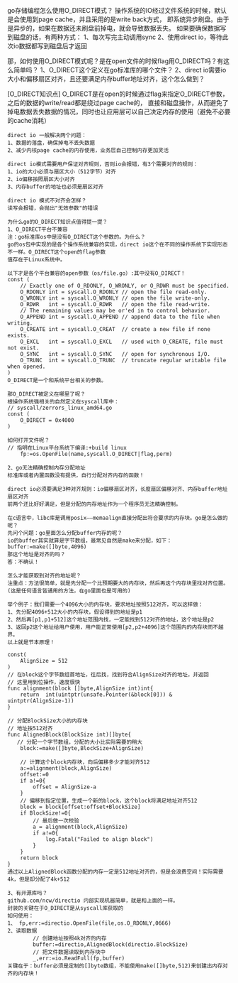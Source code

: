 
go存储编程怎么使用O_DIRECT模式？
    操作系统的IO经过文件系统的时候，默认是会使用到page cache，并且采用的是write back方式，
即系统异步刷盘。由于是异步的，如果在数据还未刷盘前掉电，就会导致数据丢失。
    如果要确保数据写到磁盘的话，有两种方式：
    1、每次写完主动调用sync
    2、使用direct io，等待此次io数据都写到磁盘后才返回

那，如何使用O_DIRECT模式呢？是在open文件的时候flag用O_DIRECT吗？有这么简单吗？
    1、O_DIRECT这个定义在go标准库的哪个文件？
    2、direct io需要io大小和偏移扇区对齐，且还要满足内存buffer地址对齐，这个怎么做到？

[O_DIRECT知识点]
    O_DIRECT是在open的时候通过flag来指定O_DIRECT参数，之后的数据的write/read都是绕过page cache的，
直接和磁盘操作，从而避免了掉电数据丢失数据的情况，同时也让应用层可以自己决定内存的使用（避免不必要的cache消耗）

    direct io 一般解决两个问题：
    1、数据的落盘，确保掉电不丢失数据
    2、减少内核page cache的内存使用，业务层自己控制内存更加灵活
    
    direct io模式需要用户保证对齐规则，否则io会报错，有3个需要对齐的规则：
    1、io的大小必须与扇区大小（512字节）对齐
    2、io偏移按照扇区大小对齐
    3、内存buffer的地址也必须是扇区对齐
    
    direct io 模式不对齐会怎样？
    读写会报错，会抛出"无效参数"的错误

    为什么go的O_DIRECT知识点值得提一提？
    1、O_DIRECT平台不兼容
    注：go标准库os中是没有O_DIRECT这个参数的。为什么？
    go的os包中实现的是各个操作系统兼容的实现，direct io这个在不同的操作系统下实现形态不一样。O_DIRECT这个open的flag参数
    值存在于Linux系统中。

    以下才是各个平台兼容的open参数（os/file.go）:其中没有O_DIRECT！
    const (
        // Exactly one of O_RDONLY, O_WRONLY, or O_RDWR must be specified.
        O_RDONLY int = syscall.O_RDONLY // open the file read-only.
        O_WRONLY int = syscall.O_WRONLY // open the file write-only.
        O_RDWR   int = syscall.O_RDWR   // open the file read-write.
        // The remaining values may be or'ed in to control behavior.
        O_APPEND int = syscall.O_APPEND // append data to the file when writing.
        O_CREATE int = syscall.O_CREAT  // create a new file if none exists.
        O_EXCL   int = syscall.O_EXCL   // used with O_CREATE, file must not exist.
        O_SYNC   int = syscall.O_SYNC   // open for synchronous I/O.
        O_TRUNC  int = syscall.O_TRUNC  // truncate regular writable file when opened.
    )
    O_DIRECT是一个和系统平台相关的参数。

    那O_DIRECT被定义在哪里了呢？
    根操作系统强相关的自然定义在syscall库中：
    // syscall/zerrors_linux_amd64.go
    const (
        O_DIRECT = 0x4000
    )

    如何打开文件呢？
    // 指明在Linux平台系统下编译:+build linux
        fp:=os.OpenFile(name,syscall.O_DIRECT|flag,perm)
    
    2、go无法精确控制内存分配地址
    标准库或者内置函数没有提供，自行分配对齐内存的函数！
    
    direct io必须要满足3种对齐规则：io偏移扇区对齐，长度扇区偏移对齐、内存buffer地址扇区对齐
    前两个还比好好满足，但是分配的内存地址作为一个程序员无法精确控制。
    
    在c语言中，libc库是调用posix——memaalign直接分配出符合要求的内存块。go是怎么做的呢？
    先问个问题：go里面怎么分配buffer内存的呢？
    io的buffer其实就算是字节数组，最常见自然是make来分配，如下：
    buffer:=make([]byte,4096)
    那这个地址是对齐的吗？
    答：不确认！
    
    怎么才能获取到对齐的地址呢？
    注重点：方法很简单，就是先分配一个比预期要大的内存块，然后再这个内存块里找对齐位置。(这是任何语言皆通用的方法，在go里面也是可用的)
    
    举个例子：我们需要一个4096大小的内存块，要求地址按照512对齐，可以这样做：
    1、先分配4096+512大小的内存块，假设得到的地址是p1
    2、然后再[p1,p1+512]这个地址范围内找，一定能找到512对齐的地址，这个地址是p2
    3、返回p2这个地址给用户使用，用户能正常使用[p2,p2+4096]这个范围内的内存块而不越界。
    以上就是节本原理！
    
    const(
        AlignSize = 512
    )
    // 在block这个字节数组首地址，往后找，找到符合AlignSize对齐的地址，并返回
    // 这里用到位操作，速度很快
    func alignment(block []byte,AlignSize int)int{
        return  int(uintptr(unsafe.Pointer(&block[0])) & uintptr(AlignSize-1))
    }

    // 分配BlockSize大小的内存块
    // 地址按512对齐
    func AlignedBlock(BlockSize int)[]byte{
       // 分配一个字节数组，分配的大小比实际需要的稍大
        block:=make([]byte,BlockSize+AlignSize)
        
        // 计算这个block内存块，向后偏移多少才能对齐512
        a:=alignment(block,AlignSize)
        offset:=0
        if a!=0{
            offset = AlignSize-a
        }
        // 偏移到指定位置，生成一个新的block，这个block将满足地址对齐512
        block = block[offset:offset+BlockSize]
        if BlockSize!=0{
            // 最后做一次校验
            a = alignment(block,AlignSize)
            if a!=0{
                log.Fatal("Failed to align block")
            }
        }
        return block
    }
    通过以上AlignedBlock函数分配的内存一定是512地址对齐的，但是会浪费空间！实际需要4k，但是却分配了4k+512
    
    3、有开源库吗？
    github.com/ncw/directio 内部实现机器简单，就是和上面的一样。
    封装的关键在于O_DIRECT是从syscall库获取的
    如何使用：
    1、 fp,err:=directio.OpenFile(file,os.O_RDONLY,0666)
    2、读取数据
            // 创建地址按照4k对齐的内存
            buffer:=directio,AlignedBlock(directio.BlockSize)
            // 把文件数据读取到内存块中
            _,err:=io.ReadFull(fp,buffer)
    关键在于：buffer必须是定制的[]byte数组，不能使用make([]byte,512)来创建出内存对齐的内存块！
            

    
    
    
    
    